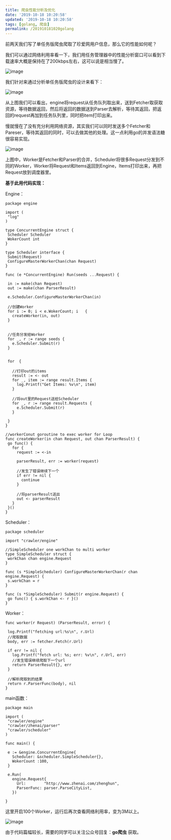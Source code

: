 ```yaml
---
title: 爬虫性能分析及优化
date: '2019-10-18 10:20:58'
updated: '2019-10-18 10:20:58'
tags: [golang, 爬虫]
permalink: /201910181020golang
---
```

前两天我们写了单任务版爬虫爬取了珍爱网用户信息，那么它的性能如何呢？

我们可以通过网络利用率看一下，我们用任务管理器中的性能分析窗口可以看到下载速率大概是保持在了200kbps左右，这可以说是相当慢了。

![image](https://cdn.jsdelivr.net/gh/smallersoup/jsDelivr-cdn@main/blog/article/csdnimg/20191018002910414.jpeg)

我们针对来通过分析单任务版爬虫的设计来看下：

![image](https://cdn.jsdelivr.net/gh/smallersoup/jsDelivr-cdn@main/blog/article/csdnimg/20191018002910629.jpeg)

从上图我们可以看出，engine将request从任务队列取出来，送到Fetcher取获取资源，等待数据返回，然后将返回的数据送到Parser去解析，等待其返回，把返回的request再加到任务队列里，同时把item打印出来。

慢就慢在了没有充分利用网络资源，其实我们可以同时发送多个Fetcher和Pareser，等待其返回的同时，可以去做其他的处理。这一点利用go的并发语法糖很容易实现。

![image](https://cdn.jsdelivr.net/gh/smallersoup/jsDelivr-cdn@main/blog/article/csdnimg/20191018002910881.jpeg)

上图中，Worker是Fetcher和Parser的合并，Scheduler将很多Request分发到不同的Worker，Worker将Request和Items返回到Engine，Items打印出来，再把Request放到调度器里。

**基于此用代码实现：**

Engine：

```
package engine

import (
 "log"
)

type ConcurrentEngine struct {
 Scheduler Scheduler
 WokerCount int
}

type Scheduler interface {
 Submit(Request)
 ConfigureMasterWorkerChan(chan Request)
}

func (e *ConcurrentEngine) Run(seeds ...Request) {

 in := make(chan Request)
 out := make(chan ParserResult)

 e.Scheduler.ConfigureMasterWorkerChan(in)

 //创建Worker
 for i := 0; i < e.WokerCount; i   {
   createWorker(in, out)
 }


 //任务分发给Worker
 for _, r := range seeds {
   e.Scheduler.Submit(r)
 }


 for  {

   //打印out的items
   result := <- out
   for _, item := range result.Items {
     log.Printf("Get Items: %v\n", item)
   }

   //将out里的Request送给Scheduler
   for _, r := range result.Requests {
     e.Scheduler.Submit(r)
   }

 }
}

//workerConut goroutine to exec worker for Loop
func createWorker(in chan Request, out chan ParserResult) {
 go func() {
   for {
     request := <-in

     parserResult, err := worker(request)

     //发生了错误继续下一个
     if err != nil {
       continue
     }

     //将parserResult送出
     out <- parserResult
   }
 }()
}
```

Scheduler：

```
package scheduler

import "crawler/engine"

//SimpleScheduler one workChan to multi worker
type SimpleScheduler struct {
 workChan chan engine.Request
}

func (s *SimpleScheduler) ConfigureMasterWorkerChan(r chan engine.Request) {
 s.workChan = r
}

func (s *SimpleScheduler) Submit(r engine.Request) {
 go func() { s.workChan <- r }()
}
```

Worker：

```
func worker(r Request) (ParserResult, error) {

 log.Printf("fetching url:%s\n", r.Url)
 //爬取数据
 body, err := fetcher.Fetch(r.Url)

 if err != nil {
   log.Printf("fetch url: %s; err: %v\n", r.Url, err)
   //发生错误继续爬取下一个url
   return ParserResult{}, err
 }

 //解析爬取到的结果
 return r.ParserFunc(body), nil
}
```

main函数：

```
package main

import (
 "crawler/engine"
 "crawler/zhenai/parser"
 "crawler/scheduler"
)

func main() {

 e := &engine.ConcurrentEngine{
   Scheduler: &scheduler.SimpleScheduler{},
   WokerCount :100,
 }

 e.Run(
   engine.Request{
     Url:        "http://www.zhenai.com/zhenghun",
     ParserFunc: parser.ParseCityList,
   })

}
```

这里开启100个Worker，运行后再次查看网络利用率，变为3M以上。

![image](https://cdn.jsdelivr.net/gh/smallersoup/jsDelivr-cdn@main/blog/article/csdnimg/20191018002911111.jpeg)

由于代码篇幅较长，需要的同学可以关注公众号回复：**go爬虫** 获取。
